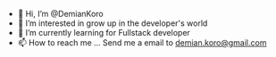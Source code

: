 - 👋 Hi, I’m @DemianKoro
- 👀 I’m interested in grow up in the developer's world 
- 🌱 I’m currently learning for Fullstack developer 
- 📫 How to reach me ...
Send me a email to demian.koro@gmail.com 

<!---
DemianKoro/DemianKoro is a ✨ special ✨ repository because its `README.md` (this file) appears on your GitHub profile.
You can click the Preview link to take a look at your changes.
--->
